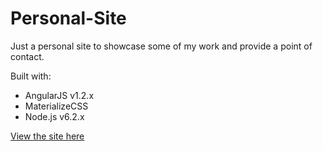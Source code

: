 Personal-Site
=============

Just a personal site to showcase some of my work and provide a point of contact.

Built with:
- AngularJS v1.2.x
- MaterializeCSS
- Node.js v6.2.x

[View the site here](http://www.dargueta.com)
